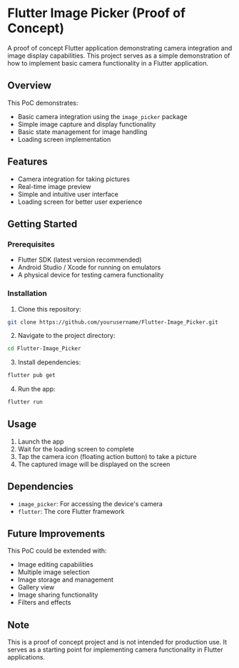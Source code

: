 # Flutter Image Picker (Proof of Concept)

A proof of concept Flutter application demonstrating camera integration and image display capabilities. This project serves as a simple demonstration of how to implement basic camera functionality in a Flutter application.

## Overview

This PoC demonstrates:
- Basic camera integration using the `image_picker` package
- Simple image capture and display functionality
- Basic state management for image handling
- Loading screen implementation

## Features

- Camera integration for taking pictures
- Real-time image preview
- Simple and intuitive user interface
- Loading screen for better user experience

## Getting Started

### Prerequisites

- Flutter SDK (latest version recommended)
- Android Studio / Xcode for running on emulators
- A physical device for testing camera functionality

### Installation

1. Clone this repository:
```bash
git clone https://github.com/yourusername/Flutter-Image_Picker.git
```

2. Navigate to the project directory:
```bash
cd Flutter-Image_Picker
```

3. Install dependencies:
```bash
flutter pub get
```

4. Run the app:
```bash
flutter run
```

## Usage

1. Launch the app
2. Wait for the loading screen to complete
3. Tap the camera icon (floating action button) to take a picture
4. The captured image will be displayed on the screen

## Dependencies

- `image_picker`: For accessing the device's camera
- `flutter`: The core Flutter framework

## Future Improvements

This PoC could be extended with:
- Image editing capabilities
- Multiple image selection
- Image storage and management
- Gallery view
- Image sharing functionality
- Filters and effects

## Note

This is a proof of concept project and is not intended for production use. It serves as a starting point for implementing camera functionality in Flutter applications.

